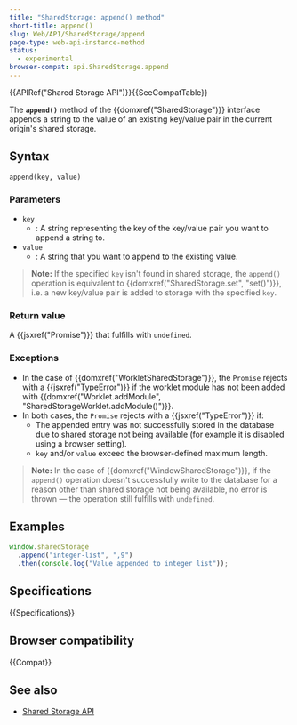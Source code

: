 ```yaml
---
title: "SharedStorage: append() method"
short-title: append()
slug: Web/API/SharedStorage/append
page-type: web-api-instance-method
status:
  - experimental
browser-compat: api.SharedStorage.append
---
```


{{APIRef("Shared Storage API")}}{{SeeCompatTable}}

The **`append()`** method of the
{{domxref("SharedStorage")}} interface appends a string to the value of an existing key/value pair in the current origin's shared storage.

## Syntax

```js-nolint
append(key, value)
```

### Parameters

- `key`
  - : A string representing the key of the key/value pair you want to append a string to.
- `value`
  - : A string that you want to append to the existing value.

> **Note:** If the specified `key` isn't found in shared storage, the `append()` operation is equivalent to {{domxref("SharedStorage.set", "set()")}}, i.e. a new key/value pair is added to storage with the specified `key`.

### Return value

A {{jsxref("Promise")}} that fulfills with `undefined`.

### Exceptions

- In the case of {{domxref("WorkletSharedStorage")}}, the `Promise` rejects with a {{jsxref("TypeError")}} if the worklet module has not been added with {{domxref("Worklet.addModule", "SharedStorageWorklet.addModule()")}}.
- In both cases, the `Promise` rejects with a {{jsxref("TypeError")}} if:
  - The appended entry was not successfully stored in the database due to shared storage not being available (for example it is disabled using a browser setting).
  - `key` and/or `value` exceed the browser-defined maximum length.

> **Note:** In the case of {{domxref("WindowSharedStorage")}}, if the `append()` operation doesn't successfully write to the database for a reason other than shared storage not being available, no error is thrown — the operation still fulfills with `undefined`.

## Examples

```js
window.sharedStorage
  .append("integer-list", ",9")
  .then(console.log("Value appended to integer list"));
```

## Specifications

{{Specifications}}

## Browser compatibility

{{Compat}}

## See also

- [Shared Storage API](/en-US/docs/Web/API/Shared_storage_API)
